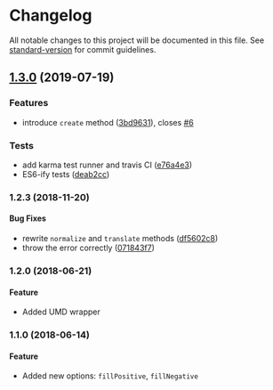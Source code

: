 # Changelog

All notable changes to this project will be documented in this file. See [standard-version](https://github.com/conventional-changelog/standard-version) for commit guidelines.

## [1.3.0](https://github.com/kbychkov/dailychart/compare/v1.2.3...v1.3.0) (2019-07-19)


### Features

* introduce `create` method ([3bd9631](https://github.com/kbychkov/dailychart/commit/3bd9631)), closes [#6](https://github.com/kbychkov/dailychart/issues/6)


### Tests

* add karma test runner and travis CI ([e76a4e3](https://github.com/kbychkov/dailychart/commit/e76a4e3))
* ES6-ify tests ([deab2cc](https://github.com/kbychkov/dailychart/commit/deab2cc))



<a name="1.2.3"></a>
### 1.2.3 (2018-11-20)


#### Bug Fixes

* rewrite `normalize` and `translate` methods ([df5602c8](https://github.com/kbychkov/dailychart.git/commit/df5602c8))
* throw the error correctly ([071843f7](https://github.com/kbychkov/dailychart.git/commit/071843f7))


<a name="1.2.0"></a>
### 1.2.0 (2018-06-21)

#### Feature

* Added UMD wrapper


<a name="1.1.0"></a>
### 1.1.0 (2018-06-14)

#### Feature

* Added new options: `fillPositive`, `fillNegative`
